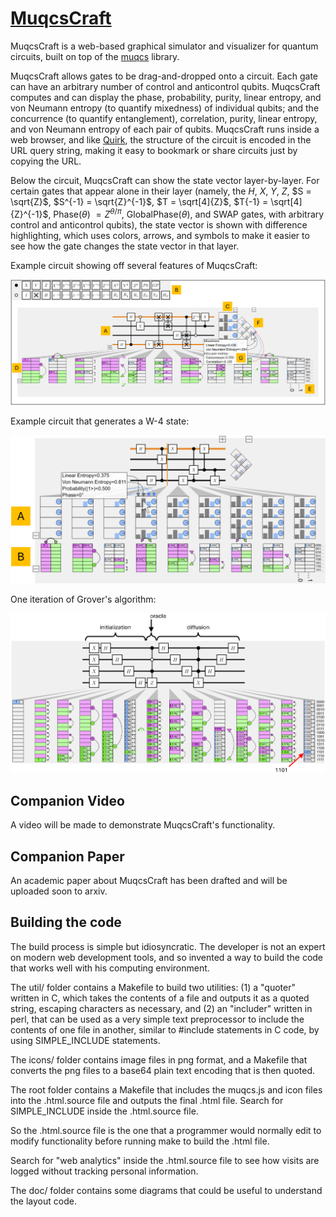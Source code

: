 # <a href="https://mjmcguffin.github.io/MuqcsCraft/">MuqcsCraft</a>

MuqcsCraft is a web-based graphical simulator and visualizer for quantum circuits, built on top of the <a href="https://github.com/MJMcGuffin/muqcs.js">muqcs</a> library.

MuqcsCraft allows gates to be drag-and-dropped onto a circuit.
Each gate can have an arbitrary number of control and anticontrol qubits.
MuqcsCraft computes and can display
the phase, probability, purity, linear entropy, and von Neumann entropy (to quantify mixedness) of individual qubits;
and the concurrence (to quantify entanglement), correlation, purity, linear entropy, and von Neumann entropy of each pair of qubits.
MuqcsCraft runs inside a web browser,
and like <a href="https://algassert.com/quirk">Quirk</a>, the structure of the circuit is encoded in the URL query string,
making it easy to bookmark or share circuits just by copying the URL.

Below the circuit, MuqcsCraft can show the state vector layer-by-layer.
For certain gates that appear alone in their layer
(namely, the $H$, $X$, $Y$, $Z$,
$S = \sqrt{Z}$, $S^{-1} = \sqrt{Z}^{-1}$,
$T = \sqrt[4]{Z}$, $T{-1} = \sqrt[4]{Z}^{-1}$,
Phase($\theta$) $= Z^{\theta/\pi}$, GlobalPhase($\theta$),
and SWAP gates, with arbitrary control and anticontrol qubits),
the state vector is shown with difference highlighting,
which uses colors, arrows, and symbols
to make it easier to see how the gate changes the state vector in that layer.


Example circuit showing off several features of MuqcsCraft:

![Example 1](/doc/screenshot-teaser.png)

Example circuit that generates a W-4 state:

![Example 2](/doc/screenshot-W4.png)

One iteration of Grover's algorithm:

![Example 3](/doc/screenshot-grover.png)

## Companion Video

A video will be made to demonstrate MuqcsCraft's functionality.

## Companion Paper

An academic paper about MuqcsCraft has been drafted and will be uploaded soon to arxiv.

## Building the code

The build process is simple but idiosyncratic.
The developer is not an expert on modern web development tools, and so invented a way to build the code that works well with his computing environment.

The util/ folder contains a Makefile to build two utilities:
(1) a "quoter" written in C, which takes the contents of a file and outputs it as a quoted string, escaping characters as necessary,
and
(2) an "includer" written in perl, that can be used as a very simple text preprocessor to include the contents of one file in another, similar to #include statements in C code, by using SIMPLE_INCLUDE statements.

The icons/ folder contains image files in png format, and a Makefile that converts the png files to a base64 plain text encoding that is then quoted.

The root folder contains a Makefile that includes the muqcs.js and icon files into the .html.source file and outputs the final .html file.
Search for SIMPLE_INCLUDE inside the .html.source file.

So the .html.source file is the one that a programmer would normally edit to modify functionality before running make to build the .html file.

Search for "web analytics" inside the .html.source file to see how visits are logged without tracking personal information.

The doc/ folder contains some diagrams that could be useful to understand the layout code.

